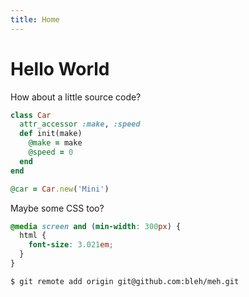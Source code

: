 ```yaml
---
title: Home
---
```


# Hello World

How about a little source code?

```ruby
class Car
  attr_accessor :make, :speed
  def init(make)
    @make = make
    @speed = 0
  end
end

@car = Car.new('Mini')
```

Maybe some CSS too?

```css
@media screen and (min-width: 300px) {
  html {
    font-size: 3.021em;
  }
}
```

```git
$ git remote add origin git@github.com:bleh/meh.git
```
